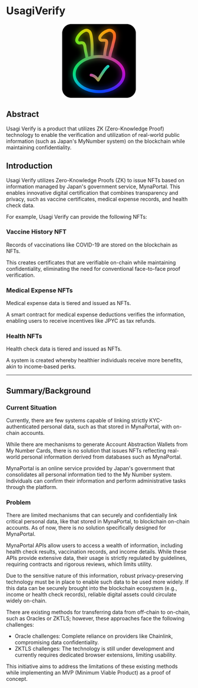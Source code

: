# UsagiVerify

<div align="center">
  <img src="./assets/1x/logo-round.png" height="200">
</div>

## Abstract

Usagi Verify is a product that utilizes ZK (Zero-Knowledge Proof) technology to enable the verification and utilization of real-world public information (such as Japan's MyNumber system) on the blockchain while maintaining confidentiality.

## Introduction

Usagi Verify utilizes Zero-Knowledge Proofs (ZK) to issue NFTs based on information managed by Japan's government service, MynaPortal. This enables innovative digital certification that combines transparency and privacy, such as vaccine certificates, medical expense records, and health check data.

For example, Usagi Verify can provide the following NFTs:

### Vaccine History NFT

Records of vaccinations like COVID-19 are stored on the blockchain as NFTs.

This creates certificates that are verifiable on-chain while maintaining confidentiality, eliminating the need for conventional face-to-face proof verification.

### Medical Expense NFTs

Medical expense data is tiered and issued as NFTs.

A smart contract for medical expense deductions verifies the information, enabling users to receive incentives like JPYC as tax refunds.

### Health NFTs

Health check data is tiered and issued as NFTs.

A system is created whereby healthier individuals receive more benefits, akin to income-based perks.

---

## Summary/Background

### Current Situation

Currently, there are few systems capable of linking strictly KYC-authenticated personal data, such as that stored in MynaPortal, with on-chain accounts.

While there are mechanisms to generate Account Abstraction Wallets from My Number Cards, there is no solution that issues NFTs reflecting real-world personal information derived from databases such as MynaPortal.

MynaPortal is an online service provided by Japan's government that consolidates all personal information tied to the My Number system. Individuals can confirm their information and perform administrative tasks through the platform.

### Problem

There are limited mechanisms that can securely and confidentially link critical personal data, like that stored in MynaPortal, to blockchain on-chain accounts. As of now, there is no solution specifically designed for MynaPortal.

MynaPortal APIs allow users to access a wealth of information, including health check results, vaccination records, and income details. While these APIs provide extensive data, their usage is strictly regulated by guidelines, requiring contracts and rigorous reviews, which limits utility.

Due to the sensitive nature of this information, robust privacy-preserving technology must be in place to enable such data to be used more widely. If this data can be securely brought into the blockchain ecosystem (e.g., income or health check records), reliable digital assets could circulate widely on-chain.

There are existing methods for transferring data from off-chain to on-chain, such as Oracles or ZKTLS; however, these approaches face the following challenges:

- Oracle challenges: Complete reliance on providers like Chainlink, compromising data confidentiality.
- ZKTLS challenges: The technology is still under development and currently requires dedicated browser extensions, limiting usability.

This initiative aims to address the limitations of these existing methods while implementing an MVP (Minimum Viable Product) as a proof of concept.
